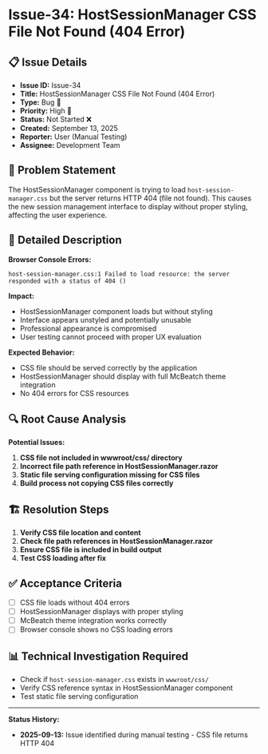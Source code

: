 # Issue-34: HostSessionManager CSS File Not Found (404 Error)

## 📋 **Issue Details**
- **Issue ID:** Issue-34
- **Title:** HostSessionManager CSS File Not Found (404 Error)
- **Type:** Bug 🐛
- **Priority:** High 🔴
- **Status:** Not Started ❌
- **Created:** September 13, 2025
- **Reporter:** User (Manual Testing)
- **Assignee:** Development Team

## 🎯 **Problem Statement**
The HostSessionManager component is trying to load `host-session-manager.css` but the server returns HTTP 404 (file not found). This causes the new session management interface to display without proper styling, affecting the user experience.

## 📝 **Detailed Description**
**Browser Console Errors:**
```
host-session-manager.css:1 Failed to load resource: the server responded with a status of 404 ()
```

**Impact:**
- HostSessionManager component loads but without styling
- Interface appears unstyled and potentially unusable
- Professional appearance is compromised
- User testing cannot proceed with proper UX evaluation

**Expected Behavior:**
- CSS file should be served correctly by the application
- HostSessionManager should display with full McBeatch theme integration
- No 404 errors for CSS resources

## 🔍 **Root Cause Analysis**
**Potential Issues:**
1. **CSS file not included in wwwroot/css/ directory**
2. **Incorrect file path reference in HostSessionManager.razor**
3. **Static file serving configuration missing for CSS files**
4. **Build process not copying CSS files correctly**

## 🏗️ **Resolution Steps**
1. **Verify CSS file location and content**
2. **Check file path references in HostSessionManager.razor**
3. **Ensure CSS file is included in build output**
4. **Test CSS loading after fix**

## ✅ **Acceptance Criteria**
- [ ] CSS file loads without 404 errors
- [ ] HostSessionManager displays with proper styling
- [ ] McBeatch theme integration works correctly
- [ ] Browser console shows no CSS loading errors

## 📊 **Technical Investigation Required**
- Check if `host-session-manager.css` exists in `wwwroot/css/`
- Verify CSS reference syntax in HostSessionManager component
- Test static file serving configuration

---

**Status History:**
- **2025-09-13:** Issue identified during manual testing - CSS file returns HTTP 404
